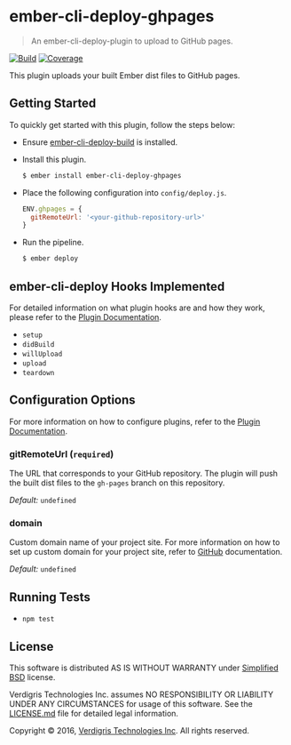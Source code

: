 # ember-cli-deploy-ghpages

> An ember-cli-deploy-plugin to upload to GitHub pages.

[![Build](https://img.shields.io/circleci/project/VerdigrisTech/ember-cli-deploy-ghpages/master.svg)](https://circleci.com/gh/VerdigrisTech/ember-cli-deploy-ghpages)
[![Coverage](https://img.shields.io/codecov/c/github/VerdigrisTech/ember-cli-deploy-ghpages/master.svg)](https://codecov.io/gh/VerdigrisTech/ember-cli-deploy-ghpages)

This plugin uploads your built Ember dist files to GitHub pages.

## Getting Started

To quickly get started with this plugin, follow the steps below:

* Ensure [ember-cli-deploy-build](https://github.com/zapnito/ember-cli-deploy-build)
  is installed.
* Install this plugin.

  ```bash
  $ ember install ember-cli-deploy-ghpages
  ```
* Place the following configuration into `config/deploy.js`.

  ```javascript
  ENV.ghpages = {
    gitRemoteUrl: '<your-github-repository-url>'
  }
  ```
* Run the pipeline.

  ```bash
  $ ember deploy
  ```

## ember-cli-deploy Hooks Implemented

For detailed information on what plugin hooks are and how they work, please
refer to the [Plugin Documentation](http://ember-cli-deploy.github.io/ember-cli-deploy/docs/v0.6.x/plugins-overview).

* `setup`
* `didBuild`
* `willUpload`
* `upload`
* `teardown`

## Configuration Options

For more information on how to configure plugins, refer to the
[Plugin Documentation](http://ember-cli-deploy.github.io/ember-cli-deploy/docs/v0.6.x/configuration-overview/).

### gitRemoteUrl (`required`)

The URL that corresponds to your GitHub repository. The plugin will push the
built dist files to the `gh-pages` branch on this repository.

_Default:_ `undefined`

### domain

Custom domain name of your project site. For more information on how to set up
custom domain for your project site, refer to [GitHub](https://help.github.com/articles/using-a-custom-domain-with-github-pages/)
documentation.

_Default:_ `undefined`

## Running Tests

* `npm test`

## License

This software is distributed AS IS WITHOUT WARRANTY under [Simplified BSD](https://raw.githubusercontent.com/VerdigrisTech/green-button-data/master/LICENSE.md)
license.

Verdigris Technologies Inc. assumes NO RESPONSIBILITY OR LIABILITY
UNDER ANY CIRCUMSTANCES for usage of this software. See the [LICENSE.md](https://raw.githubusercontent.com/VerdigrisTech/green-button-data/master/LICENSE.md)
file for detailed legal information.

Copyright © 2016, [Verdigris Technologies Inc](http://verdigris.co). All rights reserved.
